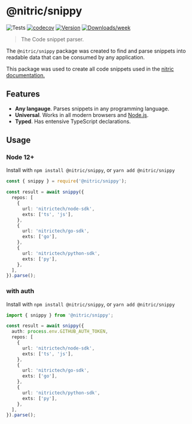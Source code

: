# @nitric/snippy

![Tests](https://github.com/nitrictech/snippy/actions/workflows/test.yaml/badge.svg?branch=main)
[![codecov](https://codecov.io/gh/nitrictech/snippy/branch/main/graph/badge.svg?token=FFKZJQJQ3L)](https://codecov.io/gh/nitrictech/snippy)
[![Version](https://img.shields.io/npm/v/@nitric/snippy.svg)](https://npmjs.org/package/@nitric/snippy)
[![Downloads/week](https://img.shields.io/npm/dw/@nitric/snippy.svg)](https://npmjs.org/package/@nitric/snippy)


> The Code snippet parser.

The `@nitric/snippy` package was created to find and parse snippets into readable data that can be consumed by any application.

This package was used to create all code snippets used in the [nitric documentation.](https://nitric.io/docs)

## Features

- **Any langauge**. Parses snippets in any programming language.
- **Universal**. Works in all modern browsers and [Node.js](https://nodejs.org/).
- **Typed**. Has entensive TypeScript declarations.

## Usage

### Node 12+

Install with `npm install @nitric/snippy`, or `yarn add @nitric/snippy`

```typescript
const { snippy } = require('@nitric/snippy');

const result = await snippy({
  repos: [
    {
      url: 'nitrictech/node-sdk',
      exts: ['ts', 'js'],
    },
    {
      url: 'nitrictech/go-sdk',
      exts: ['go'],
    },
    {
      url: 'nitrictech/python-sdk',
      exts: ['py'],
    },
  ],
}).parse();
```

### with auth

Install with `npm install @nitric/snippy`, or `yarn add @nitric/snippy`

```typescript
import { snippy } from '@nitric/snippy';

const result = await snippy({
  auth: process.env.GITHUB_AUTH_TOKEN,
  repos: [
    {
      url: 'nitrictech/node-sdk',
      exts: ['ts', 'js'],
    },
    {
      url: 'nitrictech/go-sdk',
      exts: ['go'],
    },
    {
      url: 'nitrictech/python-sdk',
      exts: ['py'],
    },
  ],
}).parse();
```
